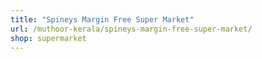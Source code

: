 ```yaml
---
title: "Spineys Margin Free Super Market"
url: /muthoor-kerala/spineys-margin-free-super-market/
shop: supermarket
---
```

